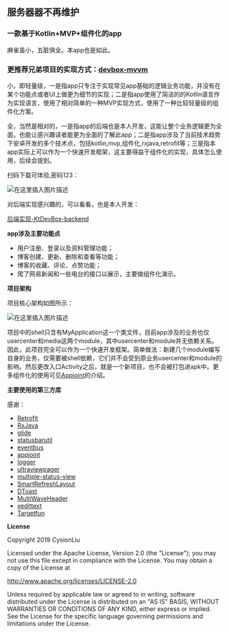 ## 服务器器不再维护


### 一款基于Kotlin+MVP+组件化的app

麻雀虽小，五脏俱全。本app也是如此。

### 更推荐兄弟项目的实现方式：[devbox-mvvm](https://github.com/CysionLiu/devbox-mvvm)

小，即轻量级，一是指app只专注于实现常见app基础的逻辑业务功能，并没有在某个功能点或者UI上做更为细节的实现；二是指app使用了简洁的的Kotlin语言作为实现语言，使用了相对简单的一种MVP实现方式，使用了一种比较轻量级的组件化方案。

全，当然是相对的，一是指app的后端也是本人开发，这能让整个业务逻辑更为全面，也能让感兴趣读者能更为全面的了解此app；二是指app涉及了当前技术趋势下安卓开发的多个技术点，包括kotlin,mvp,组件化,rxjava,retrofit等；三是指本app实际上可以作为一个快速开发框架，这主要得益于组件化的实现，具体怎么使用，后续会提到。


扫码下载可体验,密码123：

![在这里插入图片描述](https://cysion-box-1257966290.cos.ap-beijing.myqcloud.com/img/app/IRA3.png)



对后端实现感兴趣的，可以看看，也是本人开发：

[后端实现-KtDevBox-backend](https://github.com/CysionLiu/KtDevBox-backend)



**app涉及主要功能点**

- 用户注册、登录以及资料管理功能；
- 博客创建、更新、删除和查看等功能；
- 博客的收藏、评论、点赞功能；
- 爬了网易新闻和一些电台的接口以展示，主要做组件化演示。


**项目架构**

项目核心架构如图所示：

![在这里插入图片描述](https://img-blog.csdnimg.cn/20190106224258780.jpg?x-oss-process=image/watermark,type_ZmFuZ3poZW5naGVpdGk,shadow_10,text_aHR0cHM6Ly9ibG9nLmNzZG4ubmV0L2N5c2lvbjE5ODk=,size_16,color_FFFFFF,t_70)


项目中的shell只含有MyApplication这一个类文件，目前app涉及的业务也仅usercenter和media这两个module，其中usercenter和module并无依赖关系。因此，此项目完全可以作为一个快速开发框架。简单做法：新建几个module编写自身的业务，仅需要被shell依赖，它们并不会受到原业务usercenter和module的影响。然后更改入口Activity之后，就是一个新项目，也不会被打包进apk中。更多组件化的使用可见[Appjoint](https://github.com/PrototypeZ/AppJoint)的介绍。


**主要使用的第三方库**

感谢：

- [Retrofit](https://github.com/square/retrofit)
- [RxJava](https://github.com/ReactiveX/RxJava)
- [glide](https://github.com/bumptech/glide)
- [statusbarutil](https://github.com/laobie/StatusBarUtil)
- [eventbus](https://github.com/greenrobot/EventBus)
- [appjoint](https://github.com/PrototypeZ/AppJoint)
- [logger](https://github.com/orhanobut/logger)
- [ultraviewpager](https://github.com/alibaba/UltraViewPager)
- [multiple-status-view](https://github.com/qyxxjd/MultipleStatusView)
- [SmartRefreshLayout](https://github.com/scwang90/SmartRefreshLayout)
- [DToast](https://github.com/Dovar66/DToast)
- [MultiWaveHeader](https://github.com/scwang90/MultiWaveHeader)
- [xedittext](https://github.com/woxingxiao/XEditText)
- [Targetfun](https://github.com/CysionLiu/kotlin-targetFun)



**License**


Copyright 2019 CysionLiu

Licensed under the Apache License, Version 2.0 (the "License");
you may not use this file except in compliance with the License.
You may obtain a copy of the License at

   http://www.apache.org/licenses/LICENSE-2.0

Unless required by applicable law or agreed to in writing, software
distributed under the License is distributed on an "AS IS" BASIS,
WITHOUT WARRANTIES OR CONDITIONS OF ANY KIND, either express or implied.
See the License for the specific language governing permissions and
limitations under the License.
